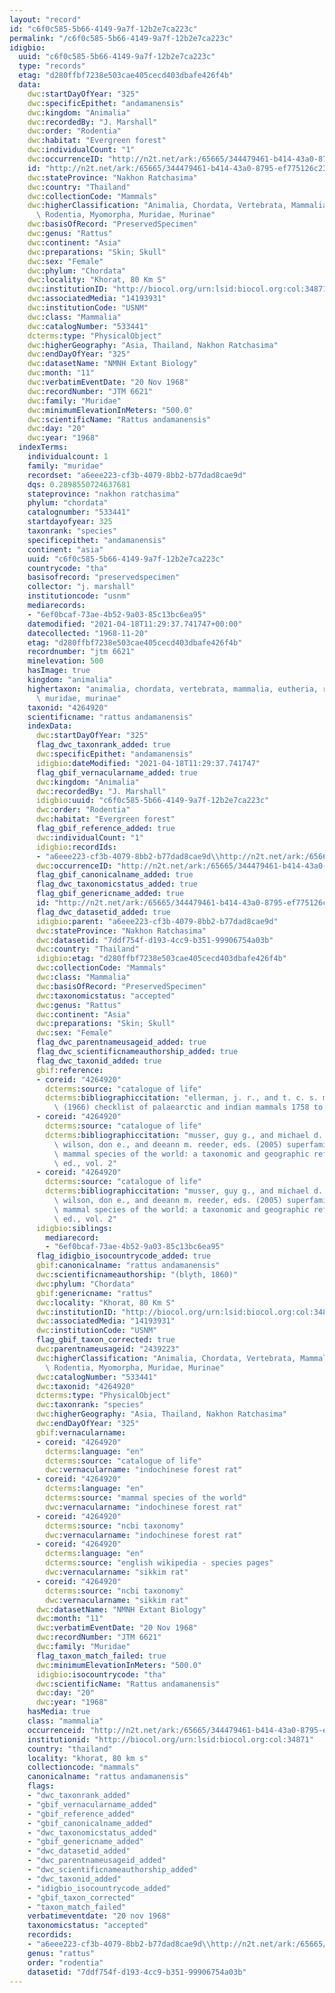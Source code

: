 ```yaml
---
layout: "record"
id: "c6f0c585-5b66-4149-9a7f-12b2e7ca223c"
permalink: "/c6f0c585-5b66-4149-9a7f-12b2e7ca223c"
idigbio:
  uuid: "c6f0c585-5b66-4149-9a7f-12b2e7ca223c"
  type: "records"
  etag: "d280ffbf7238e503cae405cecd403dbafe426f4b"
  data:
    dwc:startDayOfYear: "325"
    dwc:specificEpithet: "andamanensis"
    dwc:kingdom: "Animalia"
    dwc:recordedBy: "J. Marshall"
    dwc:order: "Rodentia"
    dwc:habitat: "Evergreen forest"
    dwc:individualCount: "1"
    dwc:occurrenceID: "http://n2t.net/ark:/65665/344479461-b414-43a0-8795-ef775126c231"
    id: "http://n2t.net/ark:/65665/344479461-b414-43a0-8795-ef775126c231"
    dwc:stateProvince: "Nakhon Ratchasima"
    dwc:country: "Thailand"
    dwc:collectionCode: "Mammals"
    dwc:higherClassification: "Animalia, Chordata, Vertebrata, Mammalia, Eutheria,\
      \ Rodentia, Myomorpha, Muridae, Murinae"
    dwc:basisOfRecord: "PreservedSpecimen"
    dwc:genus: "Rattus"
    dwc:continent: "Asia"
    dwc:preparations: "Skin; Skull"
    dwc:sex: "Female"
    dwc:phylum: "Chordata"
    dwc:locality: "Khorat, 80 Km S"
    dwc:institutionID: "http://biocol.org/urn:lsid:biocol.org:col:34871"
    dwc:associatedMedia: "14193931"
    dwc:institutionCode: "USNM"
    dwc:class: "Mammalia"
    dwc:catalogNumber: "533441"
    dcterms:type: "PhysicalObject"
    dwc:higherGeography: "Asia, Thailand, Nakhon Ratchasima"
    dwc:endDayOfYear: "325"
    dwc:datasetName: "NMNH Extant Biology"
    dwc:month: "11"
    dwc:verbatimEventDate: "20 Nov 1968"
    dwc:recordNumber: "JTM 6621"
    dwc:family: "Muridae"
    dwc:minimumElevationInMeters: "500.0"
    dwc:scientificName: "Rattus andamanensis"
    dwc:day: "20"
    dwc:year: "1968"
  indexTerms:
    individualcount: 1
    family: "muridae"
    recordset: "a6eee223-cf3b-4079-8bb2-b77dad8cae9d"
    dqs: 0.2898550724637681
    stateprovince: "nakhon ratchasima"
    phylum: "chordata"
    catalognumber: "533441"
    startdayofyear: 325
    taxonrank: "species"
    specificepithet: "andamanensis"
    continent: "asia"
    uuid: "c6f0c585-5b66-4149-9a7f-12b2e7ca223c"
    countrycode: "tha"
    basisofrecord: "preservedspecimen"
    collector: "j. marshall"
    institutioncode: "usnm"
    mediarecords:
    - "6ef0bcaf-73ae-4b52-9a03-85c13bc6ea95"
    datemodified: "2021-04-18T11:29:37.741747+00:00"
    datecollected: "1968-11-20"
    etag: "d280ffbf7238e503cae405cecd403dbafe426f4b"
    recordnumber: "jtm 6621"
    minelevation: 500
    hasImage: true
    kingdom: "animalia"
    highertaxon: "animalia, chordata, vertebrata, mammalia, eutheria, rodentia, myomorpha,\
      \ muridae, murinae"
    taxonid: "4264920"
    scientificname: "rattus andamanensis"
    indexData:
      dwc:startDayOfYear: "325"
      flag_dwc_taxonrank_added: true
      dwc:specificEpithet: "andamanensis"
      idigbio:dateModified: "2021-04-18T11:29:37.741747"
      flag_gbif_vernacularname_added: true
      dwc:kingdom: "Animalia"
      dwc:recordedBy: "J. Marshall"
      idigbio:uuid: "c6f0c585-5b66-4149-9a7f-12b2e7ca223c"
      dwc:order: "Rodentia"
      dwc:habitat: "Evergreen forest"
      flag_gbif_reference_added: true
      dwc:individualCount: "1"
      idigbio:recordIds:
      - "a6eee223-cf3b-4079-8bb2-b77dad8cae9d\\http://n2t.net/ark:/65665/344479461-b414-43a0-8795-ef775126c231"
      dwc:occurrenceID: "http://n2t.net/ark:/65665/344479461-b414-43a0-8795-ef775126c231"
      flag_gbif_canonicalname_added: true
      flag_dwc_taxonomicstatus_added: true
      flag_gbif_genericname_added: true
      id: "http://n2t.net/ark:/65665/344479461-b414-43a0-8795-ef775126c231"
      flag_dwc_datasetid_added: true
      idigbio:parent: "a6eee223-cf3b-4079-8bb2-b77dad8cae9d"
      dwc:stateProvince: "Nakhon Ratchasima"
      dwc:datasetid: "7ddf754f-d193-4cc9-b351-99906754a03b"
      dwc:country: "Thailand"
      idigbio:etag: "d280ffbf7238e503cae405cecd403dbafe426f4b"
      dwc:collectionCode: "Mammals"
      dwc:class: "Mammalia"
      dwc:basisOfRecord: "PreservedSpecimen"
      dwc:taxonomicstatus: "accepted"
      dwc:genus: "Rattus"
      dwc:continent: "Asia"
      dwc:preparations: "Skin; Skull"
      dwc:sex: "Female"
      flag_dwc_parentnameusageid_added: true
      flag_dwc_scientificnameauthorship_added: true
      flag_dwc_taxonid_added: true
      gbif:reference:
      - coreid: "4264920"
        dcterms:source: "catalogue of life"
        dcterms:bibliographiccitation: "ellerman, j. r., and t. c. s. morrison-scott\
          \ (1966) checklist of palaearctic and indian mammals 1758 to 1946, 2nd edition"
      - coreid: "4264920"
        dcterms:source: "catalogue of life"
        dcterms:bibliographiccitation: "musser, guy g., and michael d. carleton /\
          \ wilson, don e., and deeann m. reeder, eds. (2005) superfamily muroidea:\
          \ mammal species of the world: a taxonomic and geographic reference, 3rd\
          \ ed., vol. 2"
      - coreid: "4264920"
        dcterms:source: "catalogue of life"
        dcterms:bibliographiccitation: "musser, guy g., and michael d. carleton /\
          \ wilson, don e., and deeann m. reeder, eds. (2005) superfamily muroidea:\
          \ mammal species of the world: a taxonomic and geographic reference, 3rd\
          \ ed., vol. 2"
      idigbio:siblings:
        mediarecord:
        - "6ef0bcaf-73ae-4b52-9a03-85c13bc6ea95"
      flag_idigbio_isocountrycode_added: true
      gbif:canonicalname: "rattus andamanensis"
      dwc:scientificnameauthorship: "(blyth, 1860)"
      dwc:phylum: "Chordata"
      gbif:genericname: "rattus"
      dwc:locality: "Khorat, 80 Km S"
      dwc:institutionID: "http://biocol.org/urn:lsid:biocol.org:col:34871"
      dwc:associatedMedia: "14193931"
      dwc:institutionCode: "USNM"
      flag_gbif_taxon_corrected: true
      dwc:parentnameusageid: "2439223"
      dwc:higherClassification: "Animalia, Chordata, Vertebrata, Mammalia, Eutheria,\
        \ Rodentia, Myomorpha, Muridae, Murinae"
      dwc:catalogNumber: "533441"
      dwc:taxonid: "4264920"
      dcterms:type: "PhysicalObject"
      dwc:taxonrank: "species"
      dwc:higherGeography: "Asia, Thailand, Nakhon Ratchasima"
      dwc:endDayOfYear: "325"
      gbif:vernacularname:
      - coreid: "4264920"
        dcterms:language: "en"
        dcterms:source: "catalogue of life"
        dwc:vernacularname: "indochinese forest rat"
      - coreid: "4264920"
        dcterms:language: "en"
        dcterms:source: "mammal species of the world"
        dwc:vernacularname: "indochinese forest rat"
      - coreid: "4264920"
        dcterms:source: "ncbi taxonomy"
        dwc:vernacularname: "indochinese forest rat"
      - coreid: "4264920"
        dcterms:language: "en"
        dcterms:source: "english wikipedia - species pages"
        dwc:vernacularname: "sikkim rat"
      - coreid: "4264920"
        dcterms:source: "ncbi taxonomy"
        dwc:vernacularname: "sikkim rat"
      dwc:datasetName: "NMNH Extant Biology"
      dwc:month: "11"
      dwc:verbatimEventDate: "20 Nov 1968"
      dwc:recordNumber: "JTM 6621"
      dwc:family: "Muridae"
      flag_taxon_match_failed: true
      dwc:minimumElevationInMeters: "500.0"
      idigbio:isocountrycode: "tha"
      dwc:scientificName: "Rattus andamanensis"
      dwc:day: "20"
      dwc:year: "1968"
    hasMedia: true
    class: "mammalia"
    occurrenceid: "http://n2t.net/ark:/65665/344479461-b414-43a0-8795-ef775126c231"
    institutionid: "http://biocol.org/urn:lsid:biocol.org:col:34871"
    country: "thailand"
    locality: "khorat, 80 km s"
    collectioncode: "mammals"
    canonicalname: "rattus andamanensis"
    flags:
    - "dwc_taxonrank_added"
    - "gbif_vernacularname_added"
    - "gbif_reference_added"
    - "gbif_canonicalname_added"
    - "dwc_taxonomicstatus_added"
    - "gbif_genericname_added"
    - "dwc_datasetid_added"
    - "dwc_parentnameusageid_added"
    - "dwc_scientificnameauthorship_added"
    - "dwc_taxonid_added"
    - "idigbio_isocountrycode_added"
    - "gbif_taxon_corrected"
    - "taxon_match_failed"
    verbatimeventdate: "20 nov 1968"
    taxonomicstatus: "accepted"
    recordids:
    - "a6eee223-cf3b-4079-8bb2-b77dad8cae9d\\http://n2t.net/ark:/65665/344479461-b414-43a0-8795-ef775126c231"
    genus: "rattus"
    order: "rodentia"
    datasetid: "7ddf754f-d193-4cc9-b351-99906754a03b"
---
```

